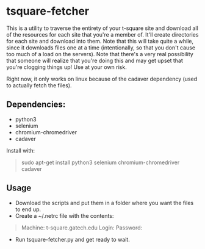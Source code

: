 # tsquare-fetcher

This is a utility to traverse the entirety of your t-square site and download all of the resources for each site that you're a member of.  It'll create directories for each site and download into them.  Note that this will take quite a while, since it downloads files one at a time (intentionally, so that you don't cause too much of a load on the servers).  Note that there's a very real possibility that someone will realize that you're doing this and may get upset that you're clogging things up!  Use at your own risk.

Right now, it only works on linux because of the cadaver dependency (used to actually fetch the files).  
## Dependencies:

- python3
- selenium
- chromium-chromedriver
- cadaver

Install with:

> sudo apt-get install python3 selenium chromium-chromedriver cadaver

## Usage

- Download the scripts and put them in a folder where you want the files to end up.
- Create a ~/.netrc file with the contents:
> Machine: t-square.gatech.edu
> Login: <username>
> Password: <password>
- Run tsquare-fetcher.py and get ready to wait.
